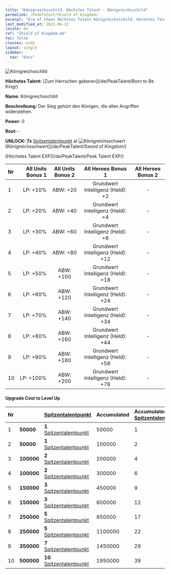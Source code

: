 ```yaml
---
title: "Königreichsschild. Höchstes Talent - Königreichsschild"
permalink: /PeakTalent/Shield of Kingdom/
excerpt: "Era of Chaos Höchstes Talent Königreichsschild. Höchstes Talent Königreichsschild. Königreichsschild"
last_modified_at: 2021-06-22
locale: de
ref: "Shield of Kingdom.md"
toc: false
classes: wide
layout: single
sidebar:
  nav: "docs"
---
```


  ![Königreichsschild](/images/pt/talent_4402.png)

  **Höchstes Talent:** [Zum Herrschen geboren](/de/PeakTalent/Born to Be King/)

  **Name:** Königreichsschild

  **Beschreibung:** Der Sieg gehört den Königen, die allen Angriffen widerstehen.

  **Power:** 0

  **Root:** -

  **UNLOCK: 7x** [Spitzentalentpunkt](/ItemsDE/con_934/) at ![Königreichsschwert](/images/pt/talent_4401.png) [Königreichsschwert](/de/PeakTalent/Sword of Kingdom/)

  [Höchstes Talent EXP](/de/PeakTalent/Peak Talent EXP/)

  | Nr | All Units Bonus 1 | All Units Bonus 2 | All Heroes Bonus 1 | All Heroes Bonus 2 |
  |:---|--------------:|:-------------:|:-------------:|:-------------:|
  | 1 | LP: +10% | ABW: +20 | Grundwert Intelligenz (Held): +2 | - |
  | 2 | LP: +20% | ABW: +40 | Grundwert Intelligenz (Held): +4 | - |
  | 3 | LP: +30% | ABW: +60 | Grundwert Intelligenz (Held): +8 | - |
  | 4 | LP: +40% | ABW: +80 | Grundwert Intelligenz (Held): +12 | - |
  | 5 | LP: +50% | ABW: +100 | Grundwert Intelligenz (Held): +18 | - |
  | 6 | LP: +60% | ABW: +120 | Grundwert Intelligenz (Held): +24 | - |
  | 7 | LP: +70% | ABW: +140 | Grundwert Intelligenz (Held): +34 | - |
  | 8 | LP: +80% | ABW: +160 | Grundwert Intelligenz (Held): +44 | - |
  | 9 | LP: +90% | ABW: +180 | Grundwert Intelligenz (Held): +58 | - |
  | 10 | LP: +100% | ABW: +200 | Grundwert Intelligenz (Held): +78 | - |


#### Upgrade Cost to Level Up

  | Nr | <i class="fas fa-coins"/> | [Spitzentalentpunkt](/ItemsDE/con_934/) | Accumulated <i class="fas fa-coins"/> | Accumulated [Spitzentalentpunkt](/ItemsDE/con_934/) |
  |:---|:--------------|:-------------|:-------------|:-------------|
  | 1 | **50000** | **1** [Spitzentalentpunkt](/ItemsDE/con_934/) | 50000 | 1 |
  | 2 | **50000** | **1** [Spitzentalentpunkt](/ItemsDE/con_934/) | 100000 | 2 |
  | 3 | **100000** | **2** [Spitzentalentpunkt](/ItemsDE/con_934/) | 200000 | 4 |
  | 4 | **100000** | **2** [Spitzentalentpunkt](/ItemsDE/con_934/) | 300000 | 6 |
  | 5 | **150000** | **3** [Spitzentalentpunkt](/ItemsDE/con_934/) | 450000 | 9 |
  | 6 | **150000** | **3** [Spitzentalentpunkt](/ItemsDE/con_934/) | 600000 | 12 |
  | 7 | **250000** | **5** [Spitzentalentpunkt](/ItemsDE/con_934/) | 850000 | 17 |
  | 8 | **250000** | **5** [Spitzentalentpunkt](/ItemsDE/con_934/) | 1100000 | 22 |
  | 9 | **350000** | **7** [Spitzentalentpunkt](/ItemsDE/con_934/) | 1450000 | 29 |
  | 10 | **500000** | **10** [Spitzentalentpunkt](/ItemsDE/con_934/) | 1950000 | 39 |

